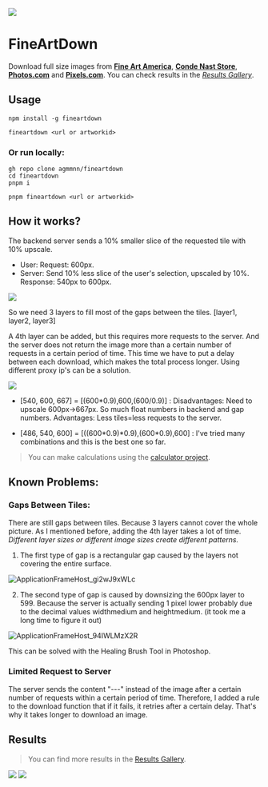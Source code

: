 ![](https://i.imgur.com/fjyFiqX.png)

# FineArtDown

Download full size images from **[Fine Art America](https://fineartamerica.com/)**, **[Conde Nast Store](https://condenaststore.com/)**, **[Photos.com](https://photos.com/)** and **[Pixels.com](https://pixels.com/)**. You can check results in the _[Results Gallery](./Gallery.md)_.

## Usage

```
npm install -g fineartdown

fineartdown <url or artworkid>
```

### Or run locally:

```
gh repo clone agmmnn/fineartdown
cd fineartdown
pnpm i

pnpm fineartdown <url or artworkid>
```

## How it works?

The backend server sends a 10% smaller slice of the requested tile with 10% upscale.

- User: Request: 600px.
- Server: Send 10% less slice of the user's selection, upscaled by 10%. Response: 540px to 600px.

[![](https://i.imgur.com/QH37Zvn.png)](https://fineartamerica.com/featured/saint-tropez-boucherie-slim-aarons.html)

So we need 3 layers to fill most of the gaps between the tiles.
[layer1, layer2, layer3]

A 4th layer can be added, but this requires more requests to the server. And the server does not return the image more than a certain number of requests in a certain period of time. This time we have to put a delay between each download, which makes the total process longer. Using different proxy ip's can be a solution.

[![](https://user-images.githubusercontent.com/16024979/223557774-b2622c6e-8c4c-45e1-919d-1c3487f4eaf2.png)](https://fineartamerica.com/featured/saint-tropez-boucherie-slim-aarons.html)

- [540, 600, 667] = [(600\*0.9),600,(600/0.9)] : Disadvantages: Need to upscale 600px->667px. So much float numbers in backend and gap numbers. Advantages: Less tiles=less requests to the server.

- [486, 540, 600] = [((600\*0.9)\*0.9),(600\*0.9),600] : I've tried many combinations and this is the best one so far.

> You can make calculations using the [calculator project](./calculator-project/).

## Known Problems:

### Gaps Between Tiles:

There are still gaps between tiles. Because 3 layers cannot cover the whole picture. As I mentioned before, adding the 4th layer takes a lot of time. _Different layer sizes or different image sizes create different patterns._

1. The first type of gap is a rectangular gap caused by the layers not covering the entire surface.

![ApplicationFrameHost_gi2wJ9xWLc](https://user-images.githubusercontent.com/16024979/223570301-af983e27-7ae8-4fc7-861d-49b33f9ff82a.png)

2. The second type of gap is caused by downsizing the 600px layer to 599. Because the server is actually sending 1 pixel lower probably due to the decimal values widthmedium and heightmedium. (it took me a long time to figure it out)

![ApplicationFrameHost_94IWLMzX2R](https://user-images.githubusercontent.com/16024979/223570295-baa7c330-8363-4384-af4d-e4880a7eb9fe.png)

This can be solved with the Healing Brush Tool in Photoshop.

### Limited Request to Server

The server sends the content "---" instead of the image after a certain number of requests within a certain period of time. Therefore, I added a rule to the download function that if it fails, it retries after a certain delay. That's why it takes longer to download an image.

## Results

> You can find more results in the [Results Gallery](./Gallery.md).

[![](https://i.imgur.com/0hbCsxz.jpeg)](https://fineartamerica.com/featured/models-sitting-on-sand-dunes-clifford-coffin.html)
[![](https://i.imgur.com/TfCArU9.jpeg)](https://fineartamerica.com/featured/the-vision-of-the-valley-of-dry-bones-gustave-dore.html)

